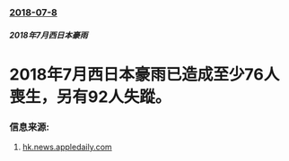 ### [2018-07-8](/zh/news/2018/07/8/index.md)

##### 2018年7月西日本豪雨
# 2018年7月西日本豪雨已造成至少76人喪生，另有92人失蹤。 




### 信息来源:

1. [hk.news.appledaily.com](https://hk.news.appledaily.com/international/realtime/article/20180708/58415499)
